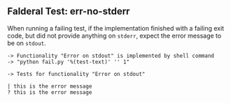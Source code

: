 Falderal Test: err-no-stderr
----------------------------

When running a failing test, if the implementation finished with a failing
exit code, but did not provide anything on `stderr`, expect the error message
to be on `stdout`.

    -> Functionality "Error on stdout" is implemented by shell command
    -> "python fail.py '%(test-text)' '' 1"

    -> Tests for functionality "Error on stdout"

    | this is the error message
    ? this is the error message
